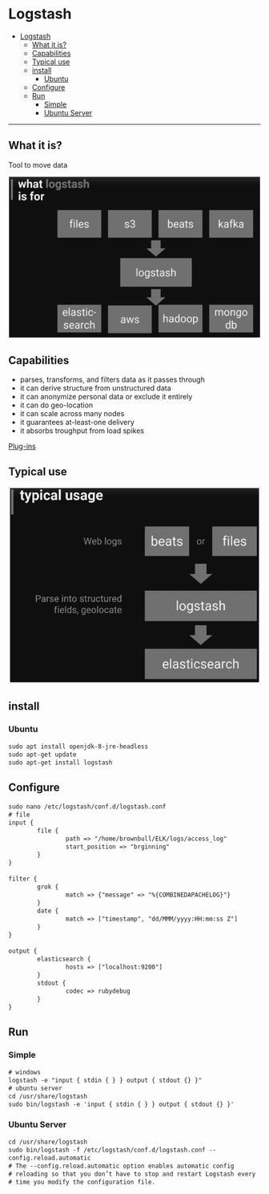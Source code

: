 # Logstash
- [Logstash](#logstash)
  - [What it is?](#what-it-is)
  - [Capabilities](#capabilities)
  - [Typical use](#typical-use)
  - [install](#install)
    - [Ubuntu](#ubuntu)
  - [Configure](#configure)
  - [Run](#run)
    - [Simple](#simple)
    - [Ubuntu Server](#ubuntu-server)
***
## What it is?
Tool to move data

![flow](images/flow.png)

## Capabilities
- parses, transforms, and filters data as it passes through
- it can derive structure from unstructured data
- it can anonymize personal data or exclude it entirely
- it can do geo-location
- it can scale across many nodes
- it guarantees at-least-one delivery
- it absorbs troughput from load spikes

[Plug-ins](https://www.elastic.co/guide/en/logstash/current/filter-plugins.html)

## Typical use
![typical use](images/typuse.png)

## install
### Ubuntu
```shell
sudo apt install openjdk-8-jre-headless
sudo apt-get update
sudo apt-get install logstash
```

## Configure
```shell
sudo nano /etc/logstash/conf.d/logstash.conf
# file
input {
        file {
                path => "/home/brownbull/ELK/logs/access_log"
                start_position => "brginning"
        }
}

filter {
        grok {
                match => {"message" => "%{COMBINEDAPACHELOG}"}
        }
        date {
                match => ["timestamp", "dd/MMM/yyyy:HH:mm:ss Z"]
        }
}

output {
        elasticsearch {
                hosts => ["localhost:9200"]
        }
        stdout {
                codec => rubydebug
        }
}         
```

## Run
### Simple
```shell
# windows
logstash -e "input { stdin { } } output { stdout {} }"
# ubuntu server
cd /usr/share/logstash
sudo bin/logstash -e 'input { stdin { } } output { stdout {} }'
```



### Ubuntu Server
```shell
cd /usr/share/logstash
sudo bin/logstash -f /etc/logstash/conf.d/logstash.conf --config.reload.automatic
# The --config.reload.automatic option enables automatic config 
# reloading so that you don’t have to stop and restart Logstash every 
# time you modify the configuration file.
```